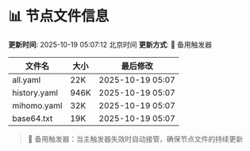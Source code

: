 # 📊 节点文件信息

**更新时间**: 2025-10-19 05:07:12 北京时间
**更新方式**: 🔄 备用触发器

| 文件名 | 大小 | 最后修改 |
|--------|------|----------|
| all.yaml | 22K | 2025-10-19 05:07 |
| history.yaml | 946K | 2025-10-19 05:07 |
| mihomo.yaml | 32K | 2025-10-19 05:07 |
| base64.txt | 19K | 2025-10-19 05:07 |

> 🔄 备用触发器：当主触发器失效时自动接管，确保节点文件的持续更新

